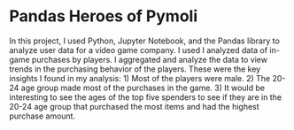 # Pandas Heroes of Pymoli
In this project, I used Python, Jupyter Notebook, and the Pandas library to analyze user data for a video game company. I used I analyzed data of in-game purchases by players. I aggregated and analyze the data to view trends in the purchasing behavior of the players. These were the key insights I found in my analysis: 1) Most of the players were male. 2)	The 20-24 age group made most of the purchases in the game. 3)	It would be interesting to see the ages of the top five spenders to see if they are in the 20-24 age group that purchased the most items and had the highest purchase amount. 
